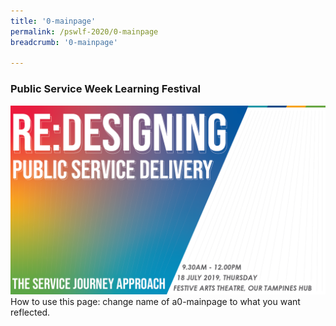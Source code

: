 ```yaml
---
title: '0-mainpage'
permalink: /pswlf-2020/0-mainpage
breadcrumb: '0-mainpage'

---
```



### Public Service Week Learning Festival
![PSC2020](/images/Conference_Banner.png)
<br>
How to use this page: change name of a0-mainpage to what you want reflected. 
<br>
<br>
